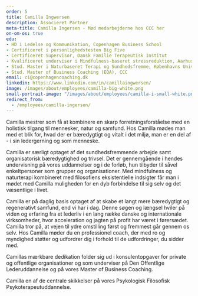 ```yaml
---
order: 5
title: Camilla Ingwersen
description: Associeret Partner
meta-title: Camilla Ingersen - Mød medarbejderne hos CCC her
on-om-os: true
edu:
- HD i Ledelse og Kommunikation, Copenhagen Business School
- Certificeret i personlighedstesten Big Five
- Certificeret Supervisor, Dansk Familie Terapeutisk Institut
- Kvalificeret underviser i Mindfulness-baseret stressreduktion, Aarhus Universitet
- Stud. Master i Naturbaseret Terapi og Sundhedsfremme, Københavns Universitet
- Stud. Master of Business Coaching (EQA), CCC
email: ci@copenhagencoaching.dk
linkedin: https://www.linkedin.com/in/camillaingwersen/
image: /images/about/employees/camilla-big-white.png
small-portrait-image: "/images/about/employees/camilla-i-small-white.png"
redirect_from:
  - /employees/camilla-ingersen/
---
```

Camilla mestrer som få at kombinere en skarp forretningsforståelse med en holistisk tilgang til mennesker, natur og samfund. Hos Camilla mødes man med et blik for, hvad der er bæredygtigt og vitalt i det miljø, man er en del af - i sin ledergerning og som menneske.  

Camilla er særligt optaget af det sundhedsfremmende arbejde samt organisatorisk bæredygtighed og trivsel. Det er gennemgående i hendes undervisning på vores uddannelser og i de forløb, hun tilbyder til såvel enkeltpersoner som grupper og organisationer. Med mindfulness og naturterapi kombineret med filosofiens eksistentielle indsigter får man i mødet med Camilla muligheden for en dyb forbindelse til sig selv og det væsentlige i livet.  

Camilla er på daglig basis optaget af at skabe et langt mere bæredygtigt og regenerativt samfund, end vi har i dag. Denne søgen og længsel hviler på viden og erfaring fra et lederliv i en lang række danske og internationale virksomheder, hvor acceleration og jagten på profit har været i førersædet.  Camilla tror på, at vejen til ydre omstilling først og fremmest går gennem os selv. Hos Camilla møder du en professionel coach, der med ro og myndighed støtter og udfordrer dig i forhold til de udfordringer, du sidder med. 

Camillas mærkbare dedikation folder sig ud i konsulentopgaver for private og offentlige organisationer og som underviser på Den Offentlige Lederuddannelse og på vores Master of Business Coaching.  

Camilla en af de centrale skikkelser på vores Psykologisk Filosofisk Psykoterapeutuddannelse.